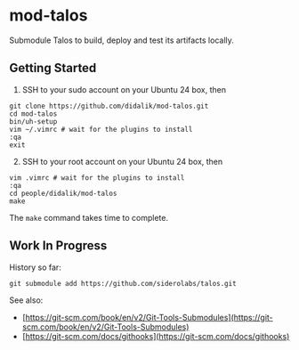 # mod-talos
Submodule Talos to build, deploy and test its artifacts locally.

## Getting Started

1. SSH to your sudo account on your Ubuntu 24 box, then

```
git clone https://github.com/didalik/mod-talos.git
cd mod-talos
bin/uh-setup
vim ~/.vimrc # wait for the plugins to install
:qa
exit
```

2. SSH to your root account on your Ubuntu 24 box, then

```
vim .vimrc # wait for the plugins to install
:qa
cd people/didalik/mod-talos
make
```

The `make` command takes time to complete.

## Work In Progress

History so far:

```
git submodule add https://github.com/siderolabs/talos.git
```

See also:

- [https://git-scm.com/book/en/v2/Git-Tools-Submodules](https://git-scm.com/book/en/v2/Git-Tools-Submodules)
- [https://git-scm.com/docs/githooks](https://git-scm.com/docs/githooks)
